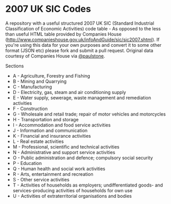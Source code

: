 2007 UK SIC Codes
=========

A repository with a useful structured 2007 UK SIC (Standard Industrial Classification of Economic Activities) code table - As opposed to the less than useful HTML table provided by Companies House (http://www.companieshouse.gov.uk/infoAndGuide/sic/sic2007.shtml). If you're using this data for your own purposes and convert it to some other format (JSON etc) please fork and submit a pull request. Original data courtesy of Companies House via [@paulstone](http://twitter.com/paulstone).

Sections

* A - Agriculture, Forestry and Fishing
* B - Mining and Quarrying
* C - Manufacturing
* D - Electricity, gas, steam and air conditioning supply
* E - Water supply, sewerage, waste management and remediation activities
* F - Construction
* G - Wholesale and retail trade; repair of motor vehicles and motorcycles
* H - Transportation and storage
* I - Accommodation and food service activities
* J - Information and communication
* K - Financial and insurance activities
* L - Real estate activities
* M - Professional, scientific and technical activities
* N - Administrative and support service activities
* O - Public administration and defence; compulsory social security
* P - Education
* Q - Human health and social work activities
* R - Arts, entertainment and recreation
* S - Other service activities
* T - Activities of households as employers; undifferentiated goods- and services-producing activities of households for own use
* U - Activities of extraterritorial organisations and bodies    
